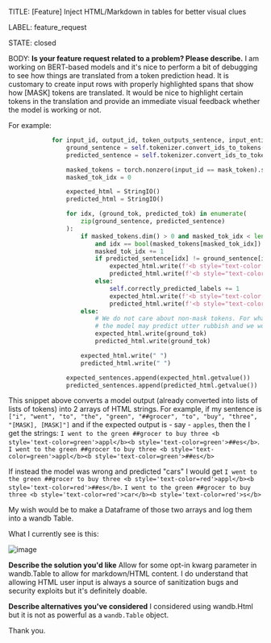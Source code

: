 TITLE:
[Feature] Inject HTML/Markdown in tables for better visual clues

LABEL:
feature_request

STATE:
closed

BODY:
**Is your feature request related to a problem? Please describe.**
I am working on BERT-based models and it's nice to perform a bit of debugging to see how things are translated from a token prediction head. It is customary to create input rows with properly highlighted spans that show how [MASK] tokens are translated. It would be nice to highlight certain tokens in the translation and provide an immediate visual feedback whether the model is working or not.

For example:

```python
            for input_id, output_id, token_outputs_sentence, input_entity_ in zip(input_ids, output_ids, token_outputs):
                ground_sentence = self.tokenizer.convert_ids_to_tokens(output_id)
                predicted_sentence = self.tokenizer.convert_ids_to_tokens(token_outputs_sentence)

                masked_tokens = torch.nonzero(input_id == mask_token).squeeze()
                masked_tok_idx = 0

                expected_html = StringIO()
                predicted_html = StringIO()

                for idx, (ground_tok, predicted_tok) in enumerate(
                    zip(ground_sentence, predicted_sentence)
                ):
                    if masked_tokens.dim() > 0 and masked_tok_idx < len(masked_tokens) \
                        and idx == bool(masked_tokens[masked_tok_idx]):
                        masked_tok_idx += 1
                        if predicted_sentence[idx] != ground_sentence[idx]:
                            expected_html.write(f'<b style="text-color: red">{ground_tok}</b>')
                            predicted_html.write(f'<b style="text-color: red">{predicted_tok}</b>')
                        else:
                            self.correctly_predicted_labels += 1
                            expected_html.write(f'<b style="text-color: green">{ground_tok}</b>')
                            predicted_html.write(f'<b style="text-color: green">{predicted_tok}</b>')
                    else:
                        # We do not care about non-mask tokens. For what we know,
                        # the model may predict utter rubbish and we won't care except for the masked tokens
                        expected_html.write(ground_tok)
                        predicted_html.write(ground_tok)

                    expected_html.write(" ")
                    predicted_html.write(" ")

                expected_sentences.append(expected_html.getvalue())
                predicted_sentences.append(predicted_html.getvalue())
```

This snippet above converts a model output (already converted into lists of lists of tokens) into 2 arrays of HTML strings. For example, if my sentence is `["i", "went", "to", "the", "green", "##grocer", "to", "buy", "three", "[MASK], [MASK]"]` and if the expected output is - say - `apples`, then the I get the strings: `I went to the green ##grocer to buy three <b style='text-color=green'>appl</b><b style='text-color=green'>##es</b>`. `I went to the green ##grocer to buy three <b style='text-color=green'>appl</b><b style='text-color=green'>##es</b>`

If instead the model was wrong and predicted "cars" I would get `I went to the green ##grocer to buy three <b style='text-color=red'>appl</b><b style='text-color=red'>##es</b>`. `I went to the green ##grocer to buy three <b style='text-color=red'>car</b><b style='text-color=red'>s</b>`

My wish would be to make a Dataframe of those two arrays and log them into a wandb Table.

What I currently see is this:

![image](https://user-images.githubusercontent.com/20476442/109550324-096ab200-7ac7-11eb-9889-fc8237507fc5.png)

**Describe the solution you'd like**
Allow for some opt-in kwarg parameter in wandb.Table to allow for markdown/HTML content. I do understand that allowing HTML user input is always a source of sanitization bugs and security exploits but it's definitely doable.

**Describe alternatives you've considered**
I considered using wandb.Html but it is not as powerful as a `wandb.Table` object.

Thank you.



